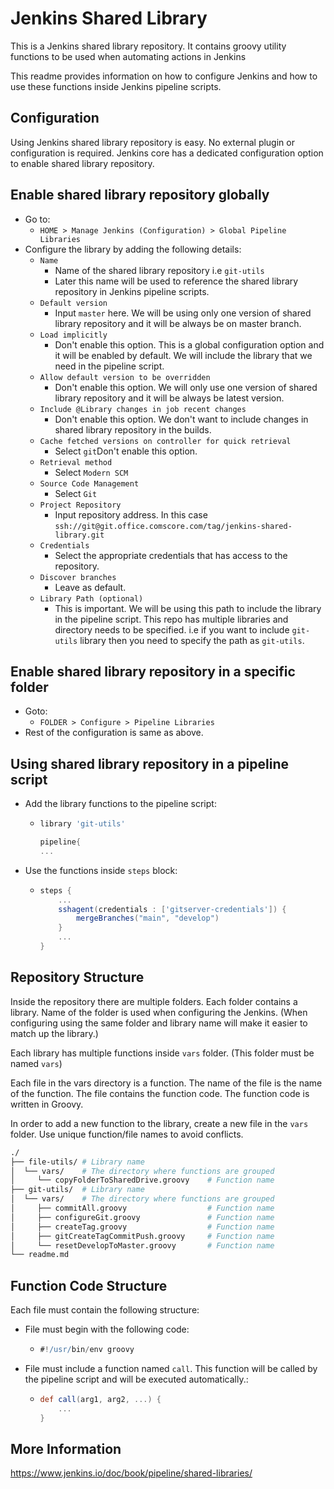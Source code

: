 # Jenkins Shared Library

This is a Jenkins shared library repository. It contains groovy utility functions to be used when automating actions in Jenkins

This readme provides information on how to configure Jenkins and how to use these functions inside Jenkins pipeline scripts.

## Configuration

Using Jenkins shared library repository is easy. No external plugin or configuration is required. Jenkins core has a dedicated configuration option to enable shared library repository.

## Enable shared library repository globally

- Go to:
  - `HOME > Manage Jenkins (Configuration) > Global Pipeline Libraries`
- Configure the library by adding the following details:
  - `Name`
    - Name of the shared library repository i.e `git-utils`
    - Later this name will be used to reference the shared library repository in Jenkins pipeline scripts.
  - `Default version`
    - Input `master` here. We will be using only one version of shared library repository and it will be always be on master branch.
  - `Load implicitly`
    - Don't enable this option. This is a global configuration option and it will be enabled by default. We will include the library that we need in the pipeline script.
  - `Allow default version to be overridden`
    - Don't enable this option. We will only use one version of shared library repository and it will be always be latest version.
  - `Include @Library changes in job recent changes`
    - Don't enable this option. We don't want to include changes in shared library repository in the builds.
  - `Cache fetched versions on controller for quick retrieval`
    - Select `git`Don't enable this option.
  - `Retrieval method`
    - Select `Modern SCM`
  - `Source Code Management`
    - Select `Git`
  - `Project Repository`
    - Input repository address. In this case `ssh://git@git.office.comscore.com/tag/jenkins-shared-library.git`
  - `Credentials`
    - Select the appropriate credentials that has access to the repository.
  - `Discover branches`
    - Leave as default.
  - `Library Path (optional)`
    - This is important. We will be using this path to include the library in the pipeline script. This repo has multiple libraries and directory needs to be specified. i.e if you want to include `git-utils` library then you need to specify the path as `git-utils`.

## Enable shared library repository in a specific folder

- Goto:
  - `FOLDER > Configure > Pipeline Libraries`
- Rest of the configuration is same as above.

## Using shared library repository in a pipeline script

- Add the library functions to the pipeline script:

  - ```groovy
    library 'git-utils'

    pipeline{
    ...

    ```

- Use the functions inside `steps` block:

  - ```groovy
    steps {
        ...
        sshagent(credentials : ['gitserver-credentials']) {
            mergeBranches("main", "develop")
        }
        ...
    }
    ```

## Repository Structure

Inside the repository there are multiple folders. Each folder contains a library. Name of the folder is used when configuring the Jenkins. (When configuring using the same folder and library name will make it easier to match up the library.)

Each library has multiple functions inside `vars` folder. (This folder must be named `vars`)

Each file in the vars directory is a function. The name of the file is the name of the function. The file contains the function code. The function code is written in Groovy. 

In order to add a new function to the library, create a new file in the `vars` folder. Use unique function/file names to avoid conflicts.

```sh
./
├── file-utils/ # Library name
│  └── vars/    # The directory where functions are grouped
│     └── copyFolderToSharedDrive.groovy    # Function name
├── git-utils/  # Library name
│  └── vars/    # The directory where functions are grouped
│     ├── commitAll.groovy                  # Function name
│     ├── configureGit.groovy               # Function name
│     ├── createTag.groovy                  # Function name
│     ├── gitCreateTagCommitPush.groovy     # Function name
│     └── resetDevelopToMaster.groovy       # Function name
└── readme.md
```

## Function Code Structure

Each file must contain the following structure:

- File must begin with the following code:

  - ```groovy
    #!/usr/bin/env groovy
    ```

- File must include a function named `call`. This function will be called by the pipeline script and will be executed automatically.:

  - ```groovy
    def call(arg1, arg2, ...) {
        ...
    }
    ```

## More Information

<https://www.jenkins.io/doc/book/pipeline/shared-libraries/>

